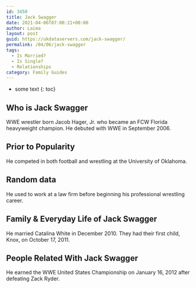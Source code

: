 ```yaml
---
id: 3450
title: Jack Swagger
date: 2021-04-06T07:00:21+00:00
author: Laima
layout: post
guid: https://ukdataservers.com/jack-swagger/
permalink: /04/06/jack-swagger
tags:
  - Is Married?
  - Is Single?
  - Relationships
category: Family Guides
---
```


* some text
{: toc}


## Who is Jack Swagger
                  
                  
                  
WWE wrestler born Jacob Hager, Jr. who became an FCW Florida heavyweight champion. He debuted with WWE in September 2006.
                  
              
            
              
            
                
                
                
## Prior to Popularity
                  
                  
                  
He competed in both football and wrestling at the University of Oklahoma.
                  
              
            
              
            
                
                
                
## Random data
                  
                  
                  
He used to work at a law firm before beginning his professional wrestling career.
                  
              
            
              
            
                
                
                
## Family & Everyday Life of Jack Swagger
                  
                  
                  
He married Catalina White in December 2010. They had their first child, Knox, on October 17, 2011.
                  
              
            
              
            
                
                
                
## People Related With Jack Swagger
                  
                  
                  
He earned the WWE United States Championship on January 16, 2012 after defeating Zack Ryder.
                  
              
            
              
            
                
              
            
              
              
            
            
              
            
          
          
          